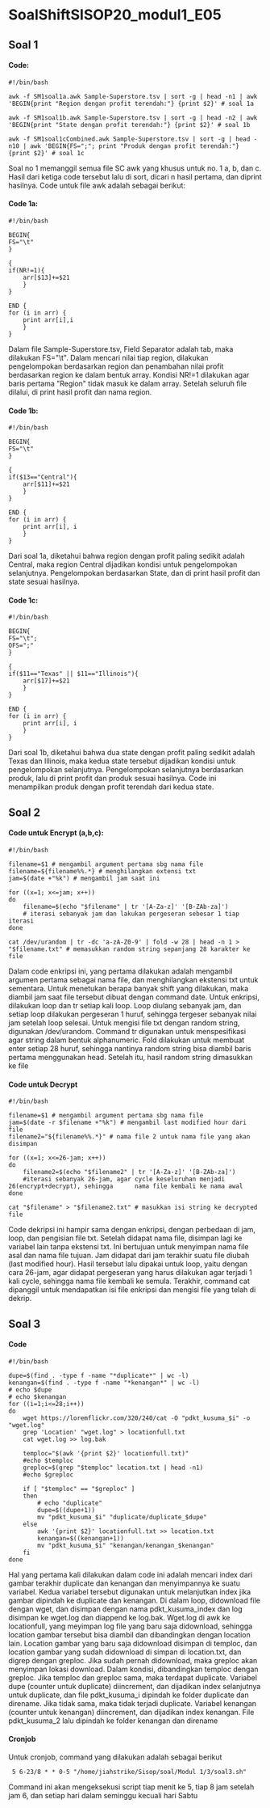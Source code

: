 # SoalShiftSISOP20_modul1_E05
## Soal 1
#### Code:
```
#!/bin/bash

awk -f SM1soal1a.awk Sample-Superstore.tsv | sort -g | head -n1 | awk 'BEGIN{print "Region dengan profit terendah:"} {print $2}' # soal 1a

awk -f SM1soal1b.awk Sample-Superstore.tsv | sort -g | head -n2 | awk 'BEGIN{print "State dengan profit terendah:"} {print $2}' # soal 1b

awk -f SM1soal1cCombined.awk Sample-Superstore.tsv | sort -g | head -n10 | awk 'BEGIN{FS=";"; print "Produk dengan profit terendah:"} {print $2}' # soal 1c
```

Soal no 1 memanggil semua file SC awk yang khusus untuk no. 1 a, b, dan c. Hasil dari ketiga code tersebut lalu di sort, dicari n hasil pertama, dan diprint hasilnya. Code untuk file awk adalah sebagai berikut:

#### Code 1a:
```
#!/bin/bash

BEGIN{
FS="\t"
} 

{
if(NR!=1){
	arr[$13]+=$21
	}
} 

END {
for (i in arr) {
	print arr[i],i
	}
}
```
Dalam file Sample-Superstore.tsv, Field Separator adalah tab, maka dilakukan FS="\t".
Dalam mencari nilai tiap region, dilakukan pengelompokan berdasarkan region dan penambahan nilai profit berdasarkan region ke dalam bentuk array. Kondisi NR!=1 dilakukan agar baris pertama "Region" tidak masuk ke dalam array.
Setelah seluruh file dilalui, di print hasil profit dan nama region.

#### Code 1b:
```
#!/bin/bash

BEGIN{
FS="\t"
} 

{
if($13=="Central"){
	arr[$11]+=$21
	}
}

END {
for (i in arr) {
	print arr[i], i
	}
}
```
Dari soal 1a, diketahui bahwa region dengan profit paling sedikit adalah Central, maka region Central dijadikan kondisi untuk pengelompokan selanjutnya. Pengelompokan berdasarkan State, dan di print hasil profit dan state sesuai hasilnya.

#### Code 1c:
```
#!/bin/bash

BEGIN{
FS="\t";
OFS=";"
} 

{
if($11=="Texas" || $11=="Illinois"){
	arr[$17]+=$21
	}
}

END {
for (i in arr) {
	print arr[i], i
	}
}
```
Dari soal 1b, diketahui bahwa dua state dengan profit paling sedikit adalah Texas dan Illinois, maka kedua state tersebut dijadikan kondisi untuk pengelompokan selanjutnya. Pengelompokan selanjutnya berdasarkan produk, lalu di print profit dan produk sesuai hasilnya. Code ini menampilkan produk dengan profit terendah dari kedua state.

## Soal 2
#### Code untuk Encrypt (a,b,c):
```
#!/bin/bash

filename=$1 # mengambil argument pertama sbg nama file
filename=${filename%%.*} # menghilangkan extensi txt
jam=$(date +"%k") # mengambil jam saat ini

for ((x=1; x<=jam; x++))
do
 	filename=$(echo "$filename" | tr '[A-Za-z]' '[B-ZAb-za]') 
	# iterasi sebanyak jam dan lakukan pergeseran sebesar 1 tiap iterasi
done

cat /dev/urandom | tr -dc 'a-zA-Z0-9' | fold -w 28 | head -n 1 > "$filename.txt" # memasukkan random string sepanjang 28 karakter ke file
```
Dalam code enkripsi ini, yang pertama dilakukan adalah mengambil argumen pertama sebagai nama file, dan menghilangkan ekstensi txt untuk sementara.
Untuk menetukan berapa banyak shift yang dilakukan, maka diambil jam saat file tersebut dibuat dengan command date.
Untuk enkripsi, dilakukan loop dan tr setiap kali loop. Loop diulang sebanyak jam, dan setiap loop dilakukan pergeseran 1 huruf, sehingga tergeser sebanyak nilai jam setelah loop selesai.
Untuk mengisi file txt dengan random string, digunakan /dev/urandom. Command tr digunakan untuk menspesifikasi agar string dalam bentuk alphanumeric. Fold dilakukan untuk membuat enter setiap 28 huruf, sehingga nantinya random string bisa diambil baris pertama menggunakan head. Setelah itu, hasil random string dimasukkan ke file

#### Code untuk Decrypt
```
#!/bin/bash

filename=$1 # mengambil argument pertama sbg nama file
jam=$(date -r $filename +"%k") # mengambil last modified hour dari file
filename2="${filename%%.*}" # nama file 2 untuk nama file yang akan disimpan

for ((x=1; x<=26-jam; x++))
do
 	filename2=$(echo "$filename2" | tr '[A-Za-z]' '[B-ZAb-za]') 
	#iterasi sebanyak 26-jam, agar cycle keseluruhan menjadi 26(encrypt+decrypt), sehingga 		nama file kembali ke nama awal
done

cat "$filename" > "$filename2.txt" # masukkan isi string ke decrypted file
```
Code dekripsi ini hampir sama dengan enkripsi, dengan perbedaan di jam, loop, dan pengisian file txt.
Setelah didapat nama file, disimpan lagi ke variabel lain tanpa ekstensi txt. Ini bertujuan untuk menyimpan nama file asal dan nama file tujuan.
Jam didapat dari jam terakhir suatu file diubah (last modified hour). Hasil tersebut lalu dipakai untuk loop, yaitu dengan cara 26-jam, agar didapat pergeseran yang harus dilakukan agar terjadi 1 kali cycle, sehingga nama file kembali ke semula.
Terakhir, command cat dipanggil untuk mendapatkan isi file enkripsi dan mengisi file yang telah di dekrip.

## Soal 3
#### Code
```
#!/bin/bash

dupe=$(find . -type f -name "*duplicate*" | wc -l)
kenangan=$(find . -type f -name "*kenangan*" | wc -l)
# echo $dupe
# echo $kenangan
for ((i=1;i<=28;i++))
do
	wget https://loremflickr.com/320/240/cat -O "pdkt_kusuma_$i" -o "wget.log"
	grep 'Location' "wget.log" > locationfull.txt
	cat wget.log >> log.bak

	temploc="$(awk '{print $2}' locationfull.txt)"
	#echo $temploc
	greploc=$(grep "$temploc" location.txt | head -n1)
	#echo $greploc
	
	if [ "$temploc" == "$greploc" ]
	then
		# echo "duplicate"
		dupe=$((dupe+1))
		mv "pdkt_kusuma_$i" "duplicate/duplicate_$dupe"
	else
		awk '{print $2}' locationfull.txt >> location.txt
		kenangan=$((kenangan+1))
		mv "pdkt_kusuma_$i" "kenangan/kenangan_$kenangan"
	fi
done
```
Hal yang pertama kali dilakukan dalam code ini adalah mencari index dari gambar terakhir duplicate dan kenangan dan menyimpannya ke suatu variabel. Kedua variabel tersebut digunakan untuk melanjutkan index jika gambar dipindah ke duplicate dan kenangan. Di dalam loop, didownload file dengan wget, dan disimpan dengan nama pdkt_kusuma_index dan log disimpan ke wget.log dan diappend ke log.bak. Wget.log di awk ke locationfull, yang meyimpan log file yang baru saja didownload, sehingga location gambar tersebut bisa diambil dan dibandingkan dengan location lain. Location gambar yang baru saja didownload disimpan di temploc, dan location gambar yang sudah didownload di simpan di location.txt, dan digrep dengan greploc. Jika sudah pernah didownload, maka greploc akan menyimpan lokasi download. Dalam kondisi, dibandingkan temploc dengan greploc. Jika temploc dan greploc sama, maka terdapat duplicate. Variabel dupe (counter untuk duplicate) diincrement, dan dijadikan index selanjutnya untuk duplicate, dan file pdkt_kusuma_i dipindah ke folder duplicate dan direname. Jika tidak sama, maka tidak terjadi duplicate. Variabel kenangan (counter untuk kenangan) diincrement, dan dijadikan index kenangan. File pdkt_kusuma_2 lalu dipindah ke folder kenangan dan direname

#### Cronjob
Untuk cronjob, command yang dilakukan adalah sebagai berikut
```
 5 6-23/8 * * 0-5 "/home/jiahstrike/Sisop/soal/Modul 1/3/soal3.sh"
```
Command ini akan mengeksekusi script tiap menit ke 5, tiap 8 jam setelah jam 6, dan setiap hari dalam seminggu kecuali hari Sabtu
